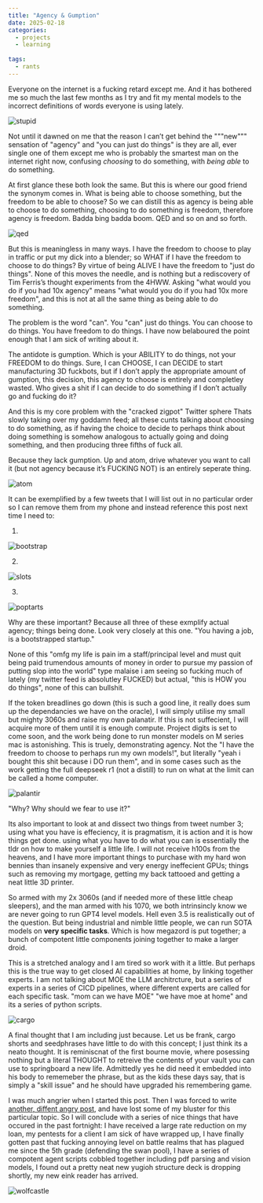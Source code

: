 ```yaml
---
title: "Agency & Gumption"
date: 2025-02-18
categories:
  - projects
  - learning
  
tags:
  - rants
---
```

Everyone on the internet is a fucking retard except me. And it has bothered me so much the last few months as I try and fit my mental models to the incorrect definitions of words everyone is using lately.

![stupid](/assets/images/agency/stupid.jpg)

Not until it dawned on me that the reason I can’t get behind the """new""" sensation of "agency" and "you can just do things" is they are all, ever single one of them except me who is probably the smartest man on the internet right now, confusing _choosing_ to do something, with _being_ _able_ to do something.

At first glance these both look the same. But this is where our good friend the synonym comes in. What is being able to choose something, but the freedom to be able to choose? So we can distill this as agency is being able to choose to do something, choosing to do something is freedom, therefore agency is freedom. Badda bing badda boom. QED and so on and so forth.

![qed](/assets/images/agency/qed.jpg)

But this is meaningless in many ways. I have the freedom to choose to play in traffic or put my dick into a blender; so WHAT if I have the freedom to choose to do things? By virtue of being ALIVE I have the freedom to "just do things". None of this moves the needle, and is nothing but a rediscovery of Tim Ferris’s thought experiments from the 4HWW. Asking "what would you do if you had 10x agency" means "what would you do if you had 10x more freedom", and this is not at all the same thing as being able to do something.

The problem is the word "can". You "can" just do things. You can choose to do things. You have freedom to do things. I have now belaboured the point enough that I am sick of writing about it.

The antidote is gumption. Which is your ABILITY to do things, not your FREEDOM to do things. Sure, I can CHOOSE, I can DECIDE to start manufacturing 3D fuckbots, but if I don’t apply the appropriate amount of gumption, this decision, this agency to choose is entirely and completley wasted. Who gives a shit if I can decide to do something if I don’t actually go and fucking do it?

And this is my core problem with the "cracked zigpot" Twitter sphere Thats slowly taking over my goddamn feed; all these cunts talking about choosing to do something, as if having the choice to decide to perhaps think about doing something is somehow analogous to actually going and doing something, and then producing three fifths of fuck all.

Because they lack gumption. Up and atom, drive whatever you want to call it (but not agency because it’s FUCKING NOT) is an entirely seperate thing.

![atom](/assets/images/agency/atom.jpg)

It can be exemplified by a few tweets that I will list out in no particular order so I can remove them from my phone and instead reference this post next time I need to:

1)
![bootstrap](/assets/images/agency/bootstrap.jpg)

2)
![slots](/assets/images/agency/slots.jpg)

3)
![poptarts](/assets/images/agency/poptarts.jpg)

Why are these important? Because all three of these exmplify actual agency; things being done. Look very closely at this one. 
	"You having a job, is a bootstrapped startup."
	
None of this "omfg my life is pain im a staff/principal level and must quit being paid trumendous amounts of money in order to pursue my passion of putting slop into the world" type malaise i am seeing so fucking much of lately (my twitter feed is absolutley FUCKED) but actual, "this is HOW you do things", none of this can bullshit.

If the token breadlines go down (this is such a good line, it really does sum up the dependancies we have on the oracle), I will simply utilise my small but mighty 3060s and raise my own palanatir. If this is not suffecient, I will acquire more of them until it is enough compute. Project digits is set to come soon, and the work being done to run monster models on M series mac is astonishing. This is truely, demonstrating agency. Not the "I have the freedom to choose to perhaps run my own models!", but literally "yeah i bought this shit because i DO run them", and in some cases such as the work getting the full deepseek r1 (not a distill) to run on what at the limit can be called a home computer.

![palantir](/assets/images/agency/palantir.jpg)

"Why? Why should we fear to use it?"

Its also important to look at and dissect two things from tweet number 3; using what you have is effeciency, it is pragmatism, it is action and it is how things get done. using what you have to do what you can is essentially the tldr on how to make yourself a little life. I will not receive h100s from the heavens, and I have more important things to purchase with my hard won bennies than insanely expensive and very energy ineffecient GPUs; things such as removing my mortgage, getting my back tattooed and getting a neat little 3D printer. 

So armed with my 2x 3060s (and if needed more of these little cheap sleepers), and the man armed with his 1070, we both intrinsincly know we are never going to run GPT4 level models. Hell even 3.5 is realistically out of the question. But being industrial and nimble little people, we can run SOTA models on **very specific tasks**. Which is how megazord is put together; a bunch of compotent little components joining together to make a larger droid. 

This is a stretched analogy and I am tired so work with it a little. But perhaps this is the true way to get closed AI capabilities at home, by linking together experts. I am not talking about MOE the LLM architrcture, but a series of experts in a series of CICD pipelines, where different experts are called for each specific task. "mom can we have MOE" "we have moe at home" and its a series of python scripts.

![cargo](/assets/images/agency/cargo.jpg)

A final thought that I am including just because. Let us be frank, cargo shorts and seedphrases have little to do with this concept; I just think its a neato thought. It is reminiscnat of the first bourne movie, where posessing nothing but a literal THOUGHT to retreive the contents of your vault you can use to springboard a new life. Admittedly yes he did need it embedded into his body to rememeber the phrase, but as the kids these days say, that is simply a "skill issue" and he should have upgraded his remembering game.

I was much angrier when I started this post. Then I was forced to write [another, diffent angry post](https://onecloudemoji.github.io/pentesting/OST/), and have lost some of my bluster for this particular topic. So I will conclude with a series of nice things that have occured in the past fortnight: I have received a large rate reduction on my loan, my pentests for a client I am sick of have wrapped up, I have finally gotten past that fucking annoying level on battle realms that has plagued me since the 5th grade (defending the swan pool), I have a series of compotent agent scripts cobbled together including pdf parsing and vision models, I found out a pretty neat new yugioh structure deck is dropping shortly, my new eink reader has arrived.

![wolfcastle](/assets/images/fable/mcbain.jpg)

